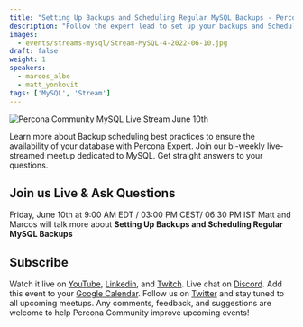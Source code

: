 ```yaml
---
title: "Setting Up Backups and Scheduling Regular MySQL Backups - Percona Community MySQL Live Stream & Chat - June 10th"
description: "Follow the expert lead to set up your backups and Scheduling Regular MySQL Backups on Friday, June 10th at 9:00 AM EDT  / 03:00 PM CEST/ 06:30 PM IST"
images:
  - events/streams-mysql/Stream-MySQL-4-2022-06-10.jpg
draft: false
weight: 1
speakers:
  - marcos_albe
  - matt_yonkovit
tags: ['MySQL', 'Stream']
---
```

![Percona Community MySQL Live Stream June 10th](events/streams-mysql/Stream-MySQL-4-2022-06-10.jpg)

Learn more about Backup scheduling best practices to ensure the availability of your database with Percona Expert. Join our bi-weekly live-streamed meetup dedicated to MySQL. Get straight answers to your questions.

## Join us Live & Ask Questions
Friday, June 10th at 9:00 AM EDT  / 03:00 PM CEST/ 06:30 PM IST
Matt and Marcos will talk more about **Setting Up Backups and Scheduling Regular MySQL Backups**

## Subscribe
Watch it live on [YouTube](https://www.youtube.com/watch?v=6Ai149MDjFo), [Linkedin](https://www.linkedin.com/video/event/urn:li:ugcPost:6939238813886013440/), and [Twitch](https://www.twitch.tv/perconacommunity).
Live chat on [Discord](http://per.co.na/discord).
Add this event to your [Google Calendar](https://calendar.google.com/event?action=TEMPLATE&tmeid=NWJoaGU5dTM2ZmpqZ3Y1bTR0anBrOGRxN3RfMjAyMjA2MTBUMTMwMDAwWiBmcmVkZWwubWFtaW5kcmFAcGVyY29uYS5jb20&tmsrc=fredel.mamindra%40percona.com).
Follow us on [Twitter](https://twitter.com/PerconaBytes) and stay tuned to all upcoming meetups.
Any comments, feedback, and suggestions are welcome to help Percona Community improve upcoming events!



